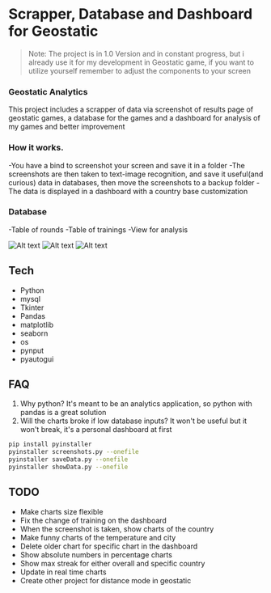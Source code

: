 # Scrapper, Database and Dashboard for Geostatic
> Note: The project is in 1.0 Version and in constant progress, but i already use it for my development in Geostatic game, if you want to utilize yourself remember to adjust the components to your screen
### Geostatic Analytics

This project includes a scrapper of data via screenshot of results page of geostatic games, a database for the games and a dashboard for analysis of my games and better improvement

### How it works.

-You have a bind to screenshot your screen and save it in a folder
-The screenshots are then taken to text-image recognition, and save it useful(and curious) data in databases, then move the screenshots to a backup folder
-The data is displayed in a dashboard with a country base customization

### Database

-Table of rounds
-Table of trainings
-View for analysis

![Alt text](https://prnt.sc/_Pce6kmndPyB)
![Alt text](https://prnt.sc/HWNG9gbulkOT)
![Alt text](https://prnt.sc/kbLWwsK0KYly)

## Tech
- Python
- mysql
- Tkinter
- Pandas 
- matplotlib
- seaborn
- os
- pynput
- pyautogui

## FAQ

1. Why python? It's meant to be an analytics application, so python with pandas is a great solution
2. Will the charts broke if low database inputs? It won't be useful but it won't break, it's a personal dashboard at first


```sh
pip install pyinstaller
pyinstaller screenshots.py --onefile
pyinstaller saveData.py --onefile
pyinstaller showData.py --onefile
```

## TODO
- Make charts size flexible
- Fix the change of training on the dashboard
- When the screenshot is taken, show charts of the country
- Make funny charts of the temperature and city
- Delete older chart for specific chart in the dashboard
- Show absolute numbers in percentage charts
- Show max streak for either overall and specific country
- Update in real time charts
- Create other project for distance mode in geostatic
